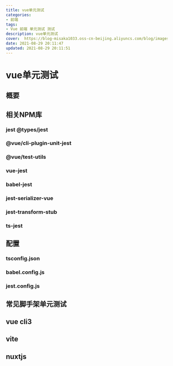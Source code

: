 ```yaml
---
title: vue单元测试
categories:
- 前端
tags: 
- Vue 前端 单元测试 测试
description: vue单元测试
cover:  https://blog-misaka1033.oss-cn-beijing.aliyuncs.com/blog/images/84241330_p0.webp
date: 2021-08-29 20:11:47
updated: 2021-08-29 20:11:51
---
```


# vue单元测试

## 概要

## 相关NPM库

### jest @types/jest

### @vue/cli-plugin-unit-jest

### @vue/test-utils

### vue-jest

### babel-jest

### jest-serializer-vue

### jest-transform-stub

### ts-jest

## 配置

### tsconfig.json

### babel.config.js

### jest.config.js

## 常见脚手架单元测试

## vue cli3

## vite

## nuxtjs